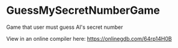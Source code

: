 # GuessMySecretNumberGame
Game that user must guess AI's secret number

View in an online compiler here: https://onlinegdb.com/64rp14H0B
